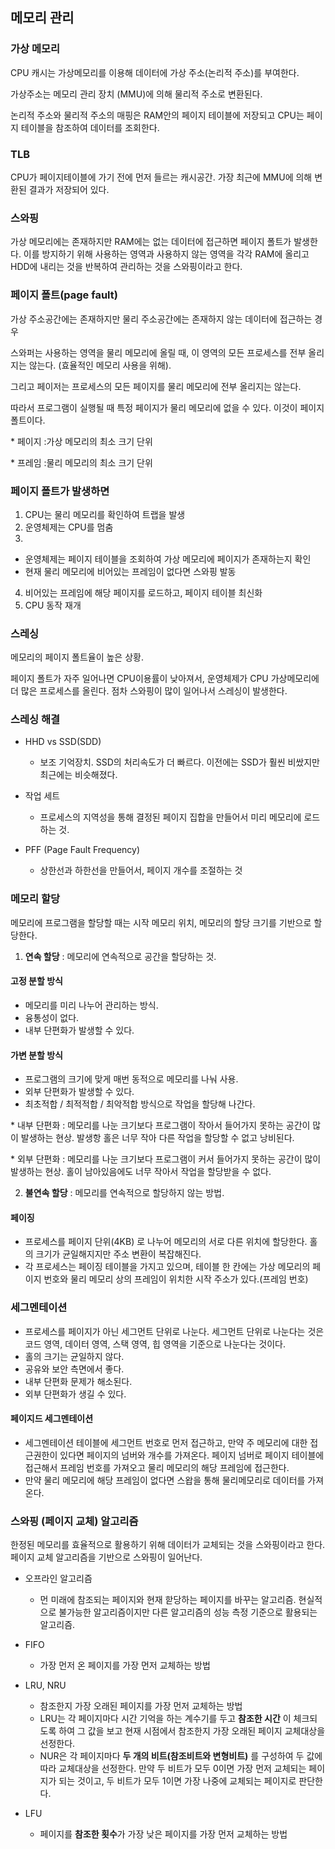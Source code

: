## 메모리 관리

### 가상 메모리

CPU 캐시는 가상메모리를 이용해 데이터에 가상 주소(논리적 주소)를 부여한다.

가상주소는 메모리 관리 장치 (MMU)에 의해 물리적 주소로 변환된다.

논리적 주소와 물리적 주소의 매핑은 RAM안의 페이지 테이블에 저장되고 CPU는 페이지 테이블을 참조하여 데이터를 조회한다.

### TLB

CPU가 페이지테이블에 가기 전에 먼저 들르는 캐시공간. 가장 최근에 MMU에 의해 변환된 결과가 저장되어 있다.

### 스와핑

가상 메모리에는 존재하지만 RAM에는 없는 데이터에 접근하면 페이지 폴트가 발생한다. 이를 방지하기 위해 사용하는 영역과 사용하지 않는 영역을 각각 RAM에 올리고 HDD에 내리는 것을 반복하여 관리하는 것을 스와핑이라고 한다.

### 페이지 폴트(page fault)

가상 주소공간에는 존재하지만 물리 주소공간에는 존재하지 않는 데이터에 접근하는 경우

스와퍼는 사용하는 영역을 물리 메모리에 올릴 때, 이 영역의 모든 프로세스를 전부 올리지는 않는다. (효율적인 메모리 사용을 위해).

그리고 페이저는 프로세스의 모든 페이지를 물리 메모리에 전부 올리지는 않는다.

따라서 프로그램이 실행될 때 특정 페이지가 물리 메모리에 없을 수 있다. 이것이 페이지 폴트이다.

\* 페이지 :가상 메모리의 최소 크기 단위

\* 프레임 :물리 메모리의 최소 크기 단위

### 페이지 폴트가 발생하면

1. CPU는 물리 메모리를 확인하여 트랩을 발생
2. 운영체제는 CPU를 멈춤
3.

- 운영체제는 페이지 테이블을 조회하여 가상 메모리에 페이지가 존재하는지 확인
- 현재 물리 메모리에 비어있는 프레임이 없다면 스와핑 발동

4. 비어있는 프레임에 해당 페이지를 로드하고, 페이지 테이블 최신화
5. CPU 동작 재개

### 스레싱

메모리의 페이지 폴트율이 높은 상황.

페이지 폴트가 자주 일어나면 CPU이용률이 낮아져서, 운영체제가 CPU 가상메모리에 더 많은 프로세스를 올린다. 점차 스와핑이 많이 일어나서 스레싱이 발생한다.

### 스레싱 해결

- HHD vs SSD(SDD)

  - 보조 기억장치. SSD의 처리속도가 더 빠르다. 이전에는 SSD가 훨씬 비쌌지만 최근에는 비슷해졌다.

- 작업 세트

  - 프로세스의 지역성을 통해 결정된 페이지 집합을 만들어서 미리 메모리에 로드하는 것.

- PFF (Page Fault Frequency)
  - 상한선과 하한선을 만들어서, 페이지 개수를 조절하는 것

### 메모리 할당

메모리에 프로그램을 할당할 때는 시작 메모리 위치, 메모리의 할당 크기를 기반으로 할당한다.

1. <b>연속 할당</b> : 메모리에 연속적으로 공간을 할당하는 것.

#### 고정 분할 방식

- 메모리를 미리 나누어 관리하는 방식.
- 융통성이 없다.
- 내부 단편화가 발생할 수 있다.

#### 가변 분할 방식

- 프로그램의 크기에 맞게 매번 동적으로 메모리를 나눠 사용.
- 외부 단편화가 발생할 수 있다.
- 최초적합 / 최적적합 / 최악적합 방식으로 작업을 할당해 나간다.

\* 내부 단편화 : 메모리를 나눈 크기보다 프로그램이 작아서 들어가지 못하는 공간이 많이 발생하는 현상. 발생항 홀은 너무 작아 다른 작업을 할당할 수 없고 낭비된다.

\* 외부 단편화 : 메모리를 나눈 크기보다 프로그램이 커서 들어가지 못하는 공간이 많이 발생하는 현상. 홀이 남아있음에도 너무 작아서 작업을 할당받을 수 없다.

2. <b>불연속 할당</b> : 메모리를 연속적으로 할당하지 않는 방법.

#### 페이징

- 프로세스를 페이지 단위(4KB) 로 나누어 메모리의 서로 다른 위치에 할당한다. 홀의 크기가 균일해지지만 주소 변환이 복잡해진다.
- 각 프로세스는 페이징 테이블을 가지고 있으며, 테이블 한 칸에는 가상 메모리의 페이지 번호와 물리 메모리 상의 프레임이 위치한 시작 주소가 있다.(프레임 번호)

### 세그멘테이션

- 프로세스를 페이지가 아닌 세그먼트 단위로 나눈다. 세그먼트 단위로 나눈다는 것은 코드 영역, 데이터 영역, 스택 영역, 힙 영역을 기준으로 나눈다는 것이다.
- 홀의 크기는 균일하지 않다.
- 공유와 보안 측면에서 좋다.
- 내부 단편화 문제가 해소된다.
- 외부 단편화가 생길 수 있다.

#### 페이지드 세그멘테이션

- 세그멘테이션 테이블에 세그먼트 번호로 먼저 접근하고, 만약 주 메모리에 대한 접근권한이 있다면 페이지의 넘버와 개수를 가져온다. 페이지 넘버로 페이지 테이블에 접근해서 프레임 번호를 가져오고 물리 메모리의 해당 프레임에 접근한다.
- 만약 물리 메모리에 해당 프레임이 없다면 스왑을 통해 물리메모리로 데이터를 가져온다.

### 스와핑 (페이지 교체) 알고리즘

한정된 메모리를 효율적으로 활용하기 위해 데이터가 교체되는 것을 스와핑이라고 한다.
페이지 교체 알고리즘을 기반으로 스와핑이 일어난다.

- 오프라인 알고리즘

  - 먼 미래에 참조되는 페이지와 현재 핟당하는 페이지를 바꾸는 알고리즘. 현실적으로 불가능한 알고리즘이지만 다른 알고리즘의 성능 측정 기준으로 활용되는 알고리즘.

- FIFO

  - 가장 먼저 온 페이지를 가장 먼저 교체하는 방법

- LRU, NRU

  - 참조한지 가장 오래된 페이지를 가장 먼저 교체하는 방법
  - LRU는 각 페이지마다 시간 기억을 하는 계수기를 두고 **참조한 시간** 이 체크되도록 하여 그 값을 보고 현재 시점에서 참조한지 가장 오래된 페이지 교체대상을 선정한다.
  - NUR은 각 페이지마다 **두 개의 비트(참조비트와 변형비트)** 를 구성하여 두 값에 따라 교체대상을 선정한다. 만약 두 비트가 모두 0이면 가장 먼저 교체되는 페이지가 되는 것이고, 두 비트가 모두 1이면 가장 나중에 교체되는 페이지로 판단한다.

- LFU
  - 페이지를 **참조한 횟수**가 가장 낮은 페이지를 가장 먼저 교체하는 방법
